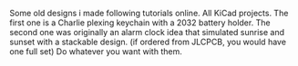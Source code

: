 Some old designs i made following tutorials online.
All KiCad projects.
The first one is a Charlie plexing keychain with a 2032 battery holder.
The second one was originally an alarm clock idea that simulated sunrise and sunset with a stackable design. (if ordered from JLCPCB, you would have one full set)
Do whatever you want with them.
